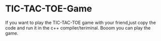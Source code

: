 # TIC-TAC-TOE-Game
If you want to play the TIC-TAC-TOE game with your friend,just copy the code and run it in the c++ compiler/teriminal. Booom you can play the game.
